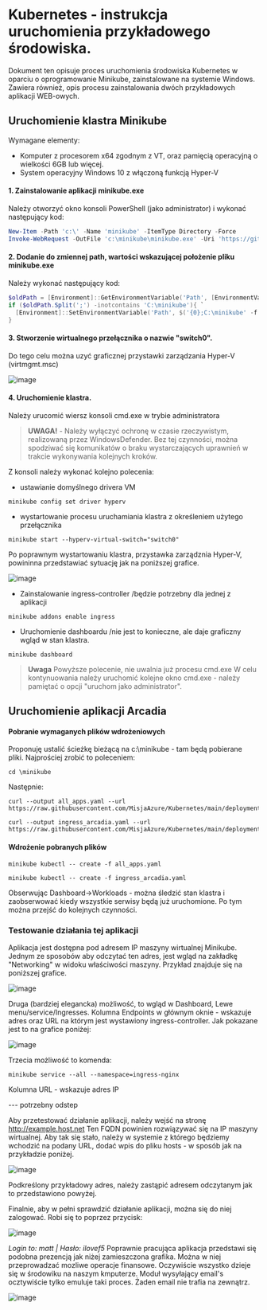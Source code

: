 # Kubernetes - instrukcja uruchomienia przykładowego środowiska.
Dokument ten opisuje proces uruchomienia środowiska Kubernetes w oparciu o oprogramowanie Minikube, zainstalowane na systemie Windows.
Zawiera również, opis procesu zainstalowania dwóch przykładowych aplikacji WEB-owych.

## Uruchomienie klastra Minikube

Wymagane elementy:
- Komputer z procesorem x64 zgodnym z VT, oraz pamięcią operacyjną o wielkości 6GB lub więcej.
- System operacyjny Windows 10 z włączoną funkcją Hyper-V


#### 1. Zainstalowanie aplikacji minikube.exe
Należy otworzyć okno konsoli PowerShell (jako administrator) i wykonać następujący kod:

```powershell
New-Item -Path 'c:\' -Name 'minikube' -ItemType Directory -Force
Invoke-WebRequest -OutFile 'c:\minikube\minikube.exe' -Uri 'https://github.com/kubernetes/minikube/releases/latest/download/minikube-windows-amd64.exe' -UseBasicParsing
```
#### 2. Dodanie do zmiennej path, wartości wskazującej położenie pliku minikube.exe
Należy wykonać następujący kod:
```powershell
$oldPath = [Environment]::GetEnvironmentVariable('Path', [EnvironmentVariableTarget]::Machine)
if ($oldPath.Split(';') -inotcontains 'C:\minikube'){ `
  [Environment]::SetEnvironmentVariable('Path', $('{0};C:\minikube' -f $oldPath), [EnvironmentVariableTarget]::Machine) `
}

```
#### 3. Stworzenie wirtualnego przełącznika o nazwie "switch0".
Do tego celu można uzyć graficznej przystawki zarządzania Hyper-V (virtmgmt.msc)

![image](/media/hv.png)


#### 4. Uruchomienie klastra.
Należy urucomić wiersz konsoli cmd.exe w trybie administratora
> **UWAGA!** - Należy wyłączyć ochronę w czasie rzeczywistym, realizowaną przez WindowsDefender. Bez tej czynności, można spodziwać się komunikatów o braku wystarczających uprawnień w trakcie wykonywania kolejnych kroków.

Z konsoli należy wykonać kolejno polecenia:

- ustawianie domyślnego drivera VM
```
minikube config set driver hyperv
```

- wystartowanie procesu uruchamiania klastra z określeniem użytego przełącznika 
```
minikube start --hyperv-virtual-switch="switch0"
```
Po poprawnym wystartowaniu klastra, przystawka zarządznia Hyper-V, powininna przedstawiać sytuację jak na poniższej grafice.

![image](/media/hv2.png)


- Zainstalowanie ingress-controller /będzie potrzebny dla jednej z aplikacji
```
minikube addons enable ingress
```

- Uruchomienie dashboardu /nie jest to konieczne, ale daje graficzny wgląd w stan klastra.
```
minikube dashboard
```
> **Uwaga** Powyższe polecenie, nie uwalnia już procesu cmd.exe  W celu kontynuowania należy uruchomić kolejne okno cmd.exe - należy pamiętać o opcji "uruchom jako administrator".


## Uruchomienie aplikacji Arcadia

#### Pobranie wymaganych plików wdrożeniowych

Proponuję ustalić ścieżkę bieżącą na c:\minikube  - tam będą pobierane pliki. 
Najprościej zrobić to poleceniem:
```
cd \minikube
```
Następnie:

```
curl --output all_apps.yaml --url https://raw.githubusercontent.com/MisjaAzure/Kubernetes/main/deployments/arcadia/all_apps.yaml
```

```
curl --output ingress_arcadia.yaml --url https://raw.githubusercontent.com/MisjaAzure/Kubernetes/main/deployments/arcadia/ingress_arcadia.yaml
```


#### Wdrożenie pobranych plików

```
minikube kubectl -- create -f all_apps.yaml
```

```
minikube kubectl -- create -f ingress_arcadia.yaml
```

Obserwując Dashboard->Workloads - można śledzić stan klastra i zaobserwować kiedy wszystkie serwisy będą już uruchomione. Po tym można przejść do kolejnych czynności.


### Testowanie działania tej aplikacji


Aplikacja jest dostępna pod adresem IP maszyny wirtualnej Minikube. Jednym ze sposobów aby odczytać ten adres, jest wgląd na zakładkę "Networking" w widoku właściwości maszyny. Przykład znajduje się na poniższej grafice.

![image](/media/hv4.png)


Druga (bardziej elegancka) możliwość, to wgląd w Dashboard, Lewe menu/service/Ingresses.  Kolumna Endpoints w głównym oknie - wskazuje adres oraz URL na którym jest wystawiony ingress-controller.  Jak pokazane jest to na grafice poniżej:


![image](/media/hv6.png)


Trzecia możliwość to komenda:

```
minikube service --all --namespace=ingress-nginx
```

Kolumna URL - wskazuje adres IP


--- potrzebny odstep


Aby przetestować  działanie aplikacji, należy wejść na stronę http://example.host.net  Ten FQDN powinien rozwiązywać się na IP maszyny wirtualnej. Aby tak się stało, należy w systemie z którego będziemy wchodzić na podany URL, dodać wpis do pliku hosts - w sposób jak na przykładzie poniżej.

![image](/media/hv3.png)

Podkreślony przykładowy adres, należy zastąpić adresem odczytanym jak to przedstawiono powyżej.


Finalnie, aby w pełni sprawdzić działanie aplikacji, można się do niej zalogować.
Robi się to poprzez  przycisk:

![image](/media/hv5.png)

*Login to: matt | Hasło: ilovef5*
Poprawnie pracująca aplikacja przedstawi się podobna prezencją jak niżej zamieszczona grafika.
Można w niej przeprowadzać mozliwe operacje finansowe.  Oczywiście wszystko dzieje się w środowiku na naszym kmputerze. Moduł wysyłający email's  ocztywiście tylko emuluje taki proces. Żaden email nie trafia na zewnątrz.

![image](/media/hv7.png)



